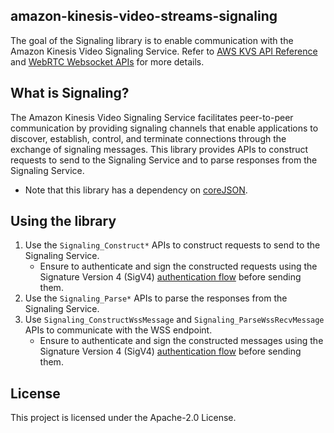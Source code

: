 ## amazon-kinesis-video-streams-signaling

The goal of the Signaling library is to enable communication with the Amazon
Kinesis Video Signaling Service. Refer to
[AWS KVS API Reference](https://docs.aws.amazon.com/kinesisvideostreams/latest/dg/API_Reference.html)
and [WebRTC Websocket APIs](https://docs.aws.amazon.com/kinesisvideostreams-webrtc-dg/latest/devguide/kvswebrtc-websocket-apis.html)
for more details.

## What is Signaling?

The Amazon Kinesis Video Signaling Service facilitates peer-to-peer
communication by providing signaling channels that enable applications to
discover, establish, control, and terminate connections through the exchange of
signaling messages. This library provides APIs to construct requests to send to
the Signaling Service and to parse responses from the Signaling Service.

- Note that this library has a dependency on [coreJSON](https://github.com/FreeRTOS/coreJSON).

## Using the library

1. Use the `Signaling_Construct*` APIs to construct requests to send to the
   Signaling Service.
    - Ensure to authenticate and sign the constructed requests using the Signature
      Version 4 (SigV4) [authentication flow](https://docs.aws.amazon.com/AmazonS3/latest/API/sig-v4-authenticating-requests.html)
      before sending them.
2. Use the `Signaling_Parse*` APIs to parse the responses from the Signaling
   Service.
3. Use `Signaling_ConstructWssMessage` and `Signaling_ParseWssRecvMessage` APIs
   to communicate with the WSS endpoint.
    - Ensure to authenticate and sign the constructed messages using the
      Signature Version 4 (SigV4) [authentication flow](https://docs.aws.amazon.com/AmazonS3/latest/API/sig-v4-authenticating-requests.html)
      before sending them.

## License

This project is licensed under the Apache-2.0 License.
